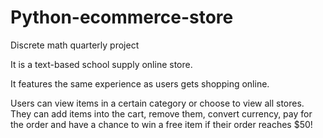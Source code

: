 # Python-ecommerce-store
Discrete math quarterly project

It is a text-based school supply online store. 

It features the same experience as users gets shopping online.

Users can view items in a certain category or choose to view all stores.
They can add items into the cart, remove them, convert currency, pay for the order and have a chance to win a free item if their order reaches $50!


